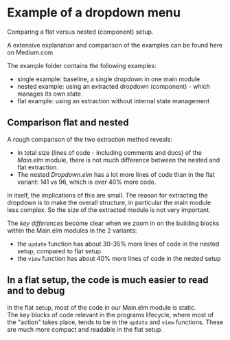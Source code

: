 # Example of a dropdown menu

Comparing a flat versus nested (component) setup.

A extensive explanation and comparison of the examples can be found here on Medium.com

The example folder contains the following examples:
- single example: baseline, a single dropdown in one main module
- nested example: using an extracted dropdown (component) - which manages its own state
- flat example: using an extraction without internal state management

## Comparison flat and nested
A rough comparison of the two extraction method reveals:
- In total size (lines of code - including comments and docs) of the *Main.elm* module, there is not much difference between the nested and flat extraction.
- The nested *Dropdown.elm* has a lot more lines of code than in the flat variant: 141 vs 96, which is over 40% more code.

In itself, the implications of this are small. The reason for extracting the dropdown is to make the overall structure,  in particular the main module less complex. So the size of the extracted module is not very important.

The *key differences* become clear when we zoom in on the building blocks within the Main.elm modules in the 2 variants:

- the `update` function has about 30-35% more lines of code in the nested setup, compared to flat setup
- the `view` function has about 40% more lines of code in the nested setup


## In a flat setup, the code is much easier to read and to debug

In the flat setup, most of the code in our Main.elm module is static.  
The key blocks of code relevant in the programs lifecycle, where most of the "action" takes place, tends to be in the `update` and `view` functions. These are much more compact and readable in the flat setup.